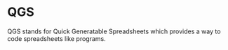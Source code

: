 # QGS
QGS stands for Quick Generatable Spreadsheets which provides a way to code spreadsheets like programs.
